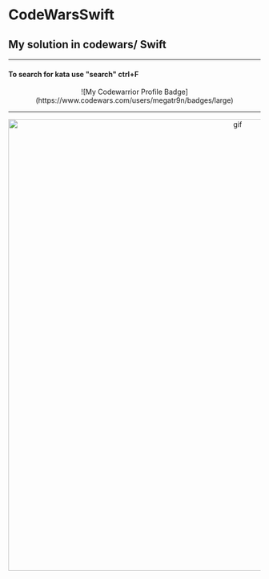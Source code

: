 # CodeWarsSwift

## My solution in codewars/ Swift

---

#### To search for kata use "search" ctrl+F
<div align="center">
![My Codewarrior Profile Badge](https://www.codewars.com/users/megatr9n/badges/large)

---

<img src="https://media.giphy.com/media/QHE5gWI0QjqF2/giphy.gif" alt="gif" width="900" />

</div>
